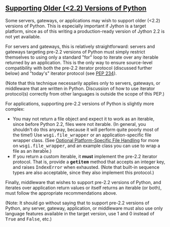 
## [Supporting Older (&lt;2.2) Versions of Python](#id40)

Some servers, gateways, or applications may wish to support older
(&lt;2.2) versions of Python.  This is especially important if Jython
is a target platform, since as of this writing a production-ready
version of Jython 2.2 is not yet available.

For servers and gateways, this is relatively straightforward:
servers and gateways targeting pre-2.2 versions of Python must
simply restrict themselves to using only a standard "for" loop to
iterate over any iterable returned by an application.  This is the
only way to ensure source-level compatibility with both the pre-2.2
iterator protocol (discussed further below) and "today's" iterator
protocol (see [PEP 234](/dev/peps/pep-0234)).

(Note that this technique necessarily applies only to servers,
gateways, or middleware that are written in Python.  Discussion of
how to use iterator protocol(s) correctly from other languages is
outside the scope of this PEP.)

For applications, supporting pre-2.2 versions of Python is slightly
more complex:

*   You may not return a file object and expect it to work as an iterable,
since before Python 2.2, files were not iterable.  (In general, you
shouldn't do this anyway, because it will perform quite poorly most
of the time!)  Use <tt class="docutils literal">wsgi.file_wrapper</tt> or an application-specific
file wrapper class.  (See [Optional Platform-Specific File Handling](#optional-platform-specific-file-handling)
for more on <tt class="docutils literal">wsgi.file_wrapper</tt>, and an example class you can use
to wrap a file as an iterable.)
*   If you return a custom iterable, it **must** implement the pre-2.2
iterator protocol.  That is, provide a <tt class="docutils literal">__getitem__</tt> method that
accepts an integer key, and raises <tt class="docutils literal">IndexError</tt> when exhausted.
(Note that built-in sequence types are also acceptable, since they
also implement this protocol.)

Finally, middleware that wishes to support pre-2.2 versions of Python,
and iterates over application return values or itself returns an
iterable (or both), must follow the appropriate recommendations above.

(Note: It should go without saying that to support pre-2.2 versions
of Python, any server, gateway, application, or middleware must also
use only language features available in the target version, use
1 and 0 instead of <tt class="docutils literal">True</tt> and <tt class="docutils literal">False</tt>, etc.)

